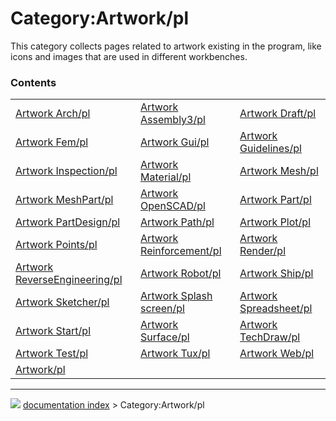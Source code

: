 # Category:Artwork/pl
This category collects pages related to artwork existing in the program, like icons and images that are used in different workbenches.

### Contents

|     |     |     |
| --- | --- | --- |
| [Artwork Arch/pl](Artwork_Arch/pl.md) | [Artwork Assembly3/pl](Artwork_Assembly3/pl.md) | [Artwork Draft/pl](Artwork_Draft/pl.md) |
| [Artwork Fem/pl](Artwork_Fem/pl.md) | [Artwork Gui/pl](Artwork_Gui/pl.md) | [Artwork Guidelines/pl](Artwork_Guidelines/pl.md) |
| [Artwork Inspection/pl](Artwork_Inspection/pl.md) | [Artwork Material/pl](Artwork_Material/pl.md) | [Artwork Mesh/pl](Artwork_Mesh/pl.md) |
| [Artwork MeshPart/pl](Artwork_MeshPart/pl.md) | [Artwork OpenSCAD/pl](Artwork_OpenSCAD/pl.md) | [Artwork Part/pl](Artwork_Part/pl.md) |
| [Artwork PartDesign/pl](Artwork_PartDesign/pl.md) | [Artwork Path/pl](Artwork_Path/pl.md) | [Artwork Plot/pl](Artwork_Plot/pl.md) |
| [Artwork Points/pl](Artwork_Points/pl.md) | [Artwork Reinforcement/pl](Artwork_Reinforcement/pl.md) | [Artwork Render/pl](Artwork_Render/pl.md) |
| [Artwork ReverseEngineering/pl](Artwork_ReverseEngineering/pl.md) | [Artwork Robot/pl](Artwork_Robot/pl.md) | [Artwork Ship/pl](Artwork_Ship/pl.md) |
| [Artwork Sketcher/pl](Artwork_Sketcher/pl.md) | [Artwork Splash screen/pl](Artwork_Splash_screen/pl.md) | [Artwork Spreadsheet/pl](Artwork_Spreadsheet/pl.md) |
| [Artwork Start/pl](Artwork_Start/pl.md) | [Artwork Surface/pl](Artwork_Surface/pl.md) | [Artwork TechDraw/pl](Artwork_TechDraw/pl.md) |
| [Artwork Test/pl](Artwork_Test/pl.md) | [Artwork Tux/pl](Artwork_Tux/pl.md) | [Artwork Web/pl](Artwork_Web/pl.md) |
| [Artwork/pl](Artwork/pl.md) |



---
![](images/Button_right.svg) [documentation index](../README.md) > Category:Artwork/pl
